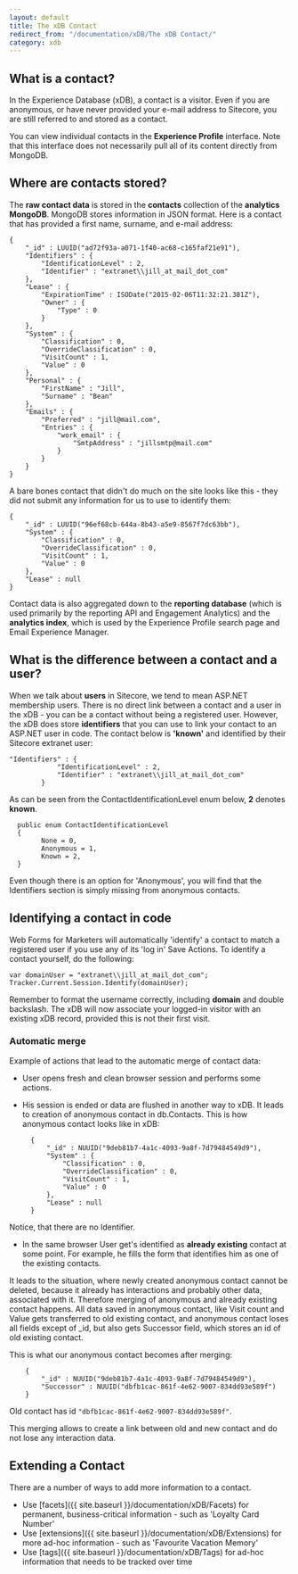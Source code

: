 ```yaml
---
layout: default
title: The xDB Contact
redirect_from: "/documentation/xDB/The xDB Contact/"
category: xdb
---
```


## What is a contact?
In the Experience Database (xDB), a contact is a visitor. Even if you are anonymous, or have never provided your e-mail address to Sitecore, you are still referred to and stored as a contact.

You can view individual contacts in the **Experience Profile** interface. Note that this interface does not necessarily pull all of its content directly from MongoDB.

## Where are contacts stored?
The **raw contact data** is stored in the **contacts** collection of the **analytics MongoDB**. MongoDB stores information in JSON format. Here is a contact that has provided a first name, surname, and e-mail address:

	{
	    "_id" : LUUID("ad72f93a-a071-1f40-ac68-c165faf21e91"),
	    "Identifiers" : {
	        "IdentificationLevel" : 2,
	        "Identifier" : "extranet\\jill_at_mail_dot_com"
	    },
	    "Lease" : {
	        "ExpirationTime" : ISODate("2015-02-06T11:32:21.381Z"),
	        "Owner" : {
	            "Type" : 0
	        }
	    },
	    "System" : {
	        "Classification" : 0,
	        "OverrideClassification" : 0,
	        "VisitCount" : 1,
	        "Value" : 0
	    },
	    "Personal" : {
	        "FirstName" : "Jill",
	        "Surname" : "Bean"
	    },
	    "Emails" : {
	        "Preferred" : "jill@mail.com",
	        "Entries" : {
	            "work_email" : {
	                "SmtpAddress" : "jillsmtp@mail.com"
	            }
	        }
	    }
	}

A bare bones contact that didn't do much on the site looks like this - they did not submit any information for us to use to identify them:

	{
	    "_id" : LUUID("96ef68cb-644a-8b43-a5e9-8567f7dc63bb"),
	    "System" : {
	        "Classification" : 0,
	        "OverrideClassification" : 0,
	        "VisitCount" : 1,
	        "Value" : 0
	    },
	    "Lease" : null
	}

Contact data is also aggregated down to the **reporting database** (which is used primarily by the reporting API and Engagement Analytics) and the **analytics index**, which is used by the Experience Profile search page and Email Experience Manager.

## What is the difference between a contact and a user?

When we talk about **users** in Sitecore, we tend to mean ASP.NET membership users. There is no direct link between a contact and a user in the xDB - you can be a contact without being a registered user. However, the xDB does store **identifiers** that you can use to link your contact to an ASP.NET user in code. The contact below is **'known'** and identified by their Sitecore extranet user:

	"Identifiers" : {
		        "IdentificationLevel" : 2,
		        "Identifier" : "extranet\\jill_at_mail_dot_com"
		    }

As can be seen from the ContactIdentificationLevel enum below, **2** denotes **known**.

	  public enum ContactIdentificationLevel
	  {
		    None = 0,
		    Anonymous = 1,
		    Known = 2,
	  }

Even though there is an option for 'Anonymous', you will find that the Identifiers section is simply missing from anonymous contacts. 

## Identifying a contact in code

Web Forms for Marketers will automatically 'identify' a contact to match a registered user if you use any of its 'log in' Save Actions. To identify a contact yourself, do the following:

	var domainUser = "extranet\\jill_at_mail_dot_com";
	Tracker.Current.Session.Identify(domainUser);

Remember to format the username correctly, including **domain** and double backslash.  The xDB will now associate your logged-in visitor with an existing xDB record, provided this is not their first visit.

### <span name="merge">Automatic merge</span>

Example of actions that lead to the automatic merge of contact data:

* User opens fresh and clean browser session and performs some actions.
* His session is ended or data are flushed in another way to xDB. It leads to creation of anonymous contact in db.Contacts.
This is how anonymous contact looks like in xDB:

        {
            "_id" : NUUID("9deb81b7-4a1c-4093-9a8f-7d79484549d9"),
            "System" : {
                "Classification" : 0,
                "OverrideClassification" : 0,
                "VisitCount" : 1,
                "Value" : 0
            },
            "Lease" : null
        }
Notice, that there are no Identifier.
* In the same browser User get's identified as **already existing** contact at some point. For example, he fills the form that identifies him as one of the existing contacts.

It leads to the situation, where newly created anonymous contact cannot be deleted, because it already has interactions and probably other data, associated with it. Therefore merging of anonymous and already existing contact happens. All data saved in anonymous contact, like Visit count and Value gets transferred to old existing contact, and anonymous contact loses all fields except of _id, but also gets Successor field, which stores an id of old existing contact.

This is what our anonymous contact becomes after merging:

        {
            "_id" : NUUID("9deb81b7-4a1c-4093-9a8f-7d79484549d9"),
            "Successor" : NUUID("dbfb1cac-861f-4e62-9007-834dd93e589f")
        }

Old contact has id `"dbfb1cac-861f-4e62-9007-834dd93e589f"`.

This merging allows to create a link between old and new contact and do not lose any interaction data.



## Extending a Contact

There are a number of ways to add more information to a contact.

* Use [facets]({{ site.baseurl }}/documentation/xDB/Facets) for permanent, business-critical information - such as 'Loyalty Card Number'
* Use [extensions]({{ site.baseurl }}/documentation/xDB/Extensions) for more ad-hoc information - such as 'Favourite Vacation Memory'
* Use [tags]({{ site.baseurl }}/documentation/xDB/Tags) for ad-hoc information that needs to be tracked over time



